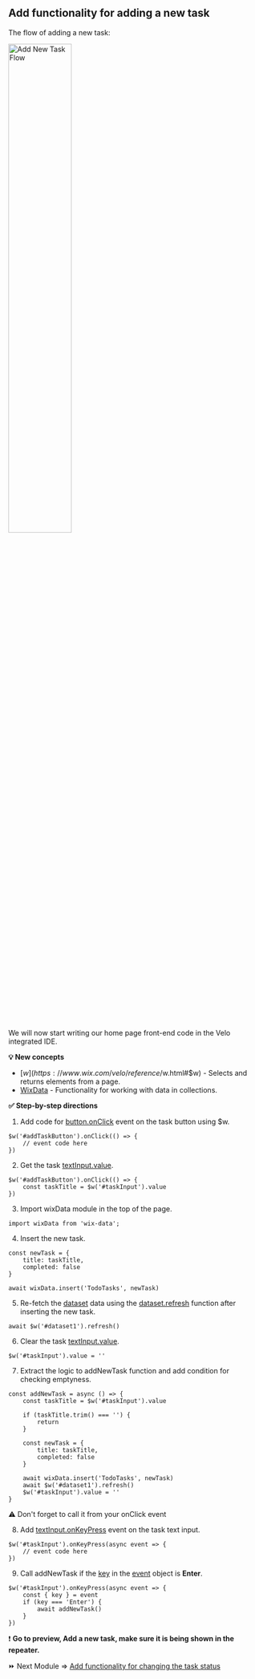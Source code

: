 ## Add functionality for adding a new task

The flow of adding a new task:

<p padding="40px"><img src="assets/add-new-task-flow.png" alt="Add New Task Flow" width="50%" height="50%"></p>

We will now start writing our home page front-end code in the Velo integrated IDE.

**:bulb: New concepts**

- [$w](https://www.wix.com/velo/reference/$w.html#$w) - Selects and returns elements from a page.
- [WixData](https://www.wix.com/velo/reference/wix-data.html) - Functionality for working with data in collections.

**:white_check_mark: Step-by-step directions**

1. Add code for [button.onClick](https://www.wix.com/velo/reference/$w.Button.html#onClick) event on the task button using \$w.

```
$w('#addTaskButton').onClick(() => {
	// event code here
})
```

2. Get the task [textInput.value](https://www.wix.com/velo/reference/$w.TextInput.html#value).

```
$w('#addTaskButton').onClick(() => {
	const taskTitle = $w('#taskInput').value
})
```

3. Import wixData module in the top of the page.

```
import wixData from 'wix-data';
```

4. Insert the new task.

```
const newTask = {
	title: taskTitle,
	completed: false
}

await wixData.insert('TodoTasks', newTask)
```

5. Re-fetch the [dataset](https://www.wix.com/velo/reference/wix-dataset.Dataset.html) data using the [dataset.refresh](https://www.wix.com/velo/reference/wix-dataset.Dataset.html#refresh) function after inserting the new task.

```
await $w('#dataset1').refresh()
```

6. Clear the task [textInput.value](https://www.wix.com/velo/reference/$w.TextInput.html#value).

```
$w('#taskInput').value = ''
```

7. Extract the logic to addNewTask function and add condition for checking emptyness.

```
const addNewTask = async () => {
	const taskTitle = $w('#taskInput').value

	if (taskTitle.trim() === '') {
		return
	}

	const newTask = {
		title: taskTitle,
		completed: false
	}

	await wixData.insert('TodoTasks', newTask)
	await $w('#dataset1').refresh()
	$w('#taskInput').value = ''
}
```

:warning: Don't forget to call it from your onClick event

8. Add [textInput.onKeyPress](https://www.wix.com/velo/reference/$w.TextInput.html#onKeyPress) event on the task text input.

```
$w('#taskInput').onKeyPress(async event => {
	// event code here
})
```

9. Call addNewTask if the [key](https://www.wix.com/velo/reference/$w.KeyboardEvent.html#key) in the [event](https://www.wix.com/velo/reference/$w.KeyboardEvent.html) object is **Enter**.

```
$w('#taskInput').onKeyPress(async event => {
	const { key } = event
	if (key === 'Enter') {
		await addNewTask()
	}
})
```

:exclamation: **Go to preview, Add a new task, make sure it is being shown in the repeater.**

:fast_forward: Next Module => [Add functionality for changing the task status](CHANGE_TASK_STATUS.md)
